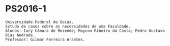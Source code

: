 # PS2016-1
	Universidade Federal de Goiás.
	Estudo de casos sobre as necessidades de uma Faculdade.
	Alunos: Iury Câmara de Rezende; Maycon Ribeiro da Costa; Pedro Gustavo Dias Andrade.
	Professor: Gilmar Ferreira Arantes.

